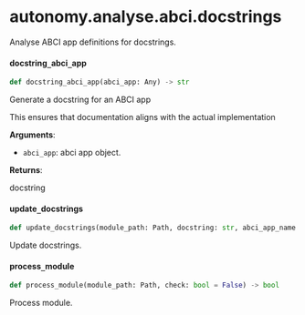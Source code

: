 <a id="autonomy.analyse.abci.docstrings"></a>

# autonomy.analyse.abci.docstrings

Analyse ABCI app definitions for docstrings.

<a id="autonomy.analyse.abci.docstrings.docstring_abci_app"></a>

#### docstring`_`abci`_`app

```python
def docstring_abci_app(abci_app: Any) -> str
```

Generate a docstring for an ABCI app

This ensures that documentation aligns with the actual implementation

**Arguments**:

- `abci_app`: abci app object.

**Returns**:

docstring

<a id="autonomy.analyse.abci.docstrings.update_docstrings"></a>

#### update`_`docstrings

```python
def update_docstrings(module_path: Path, docstring: str, abci_app_name: str, check: bool = False) -> bool
```

Update docstrings.

<a id="autonomy.analyse.abci.docstrings.process_module"></a>

#### process`_`module

```python
def process_module(module_path: Path, check: bool = False) -> bool
```

Process module.

